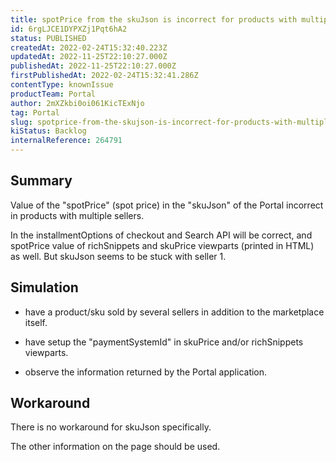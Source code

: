 ```yaml
---
title: spotPrice from the skuJson is incorrect for products with multiple Sellers
id: 6rgLJCE1DYPXZj1Pqt6hA2
status: PUBLISHED
createdAt: 2022-02-24T15:32:40.223Z
updatedAt: 2022-11-25T22:10:27.000Z
publishedAt: 2022-11-25T22:10:27.000Z
firstPublishedAt: 2022-02-24T15:32:41.286Z
contentType: knownIssue
productTeam: Portal
author: 2mXZkbi0oi061KicTExNjo
tag: Portal
slug: spotprice-from-the-skujson-is-incorrect-for-products-with-multiple-sellers
kiStatus: Backlog
internalReference: 264791
---
```


## Summary


Value of the "spotPrice" (spot price) in the "skuJson" of the Portal incorrect in products with multiple sellers.

In the installmentOptions of checkout and Search API will be correct, and spotPrice value of richSnippets and skuPrice viewparts (printed in HTML) as well. But skuJson seems to be stuck with seller 1.







## Simulation


- have a product/sku sold by several sellers in addition to the marketplace itself.

- have setup the "paymentSystemId" in skuPrice and/or richSnippets viewparts.

- observe the information returned by the Portal application.







## Workaround



There is no workaround for skuJson specifically.

The other information on the page should be used.

